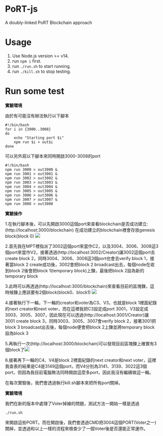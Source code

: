 # PoRT-js
A doubly-linked PoRT Blockchain approach

# Usage
1. Use Node.js version >= v14.
2. run ```npm i``` first.
3. run ```./run.sh``` to start running.
4. run ```./kill.sh``` to stop testing.

# Run some test
**實驗環境**

由於有可能沒有辦法執行以下腳本
```
#!/bin/bash
for i in {3000..3008}
do
    echo "Starting port $i"
    npm run $i > out$i 
done
```

可以另外寫以下腳本來同時開啟3000-3008的port

```
#!/bin/bash
npm run 3000 > out3000 &
npm run 3001 > out3001 &
npm run 3002 > out3002 &
npm run 3003 > out3003 &
npm run 3004 > out3004 &
npm run 3005 > out3005 &
npm run 3006 > out3006 &
npm run 3007 > out3007 &
npm run 3008 > out3008 
```

**實驗操作**

1.在執行腳本後，可以先開啟3000這個port來查看blockchain是否成功建立:
(http://localhost:3000/blockchain)
在成功建立的blockchain裡會存放genesis block(block 0)
![](https://i.imgur.com/IKlXtQi.png)


2.首先我在MPT裡指派了3002這個port來當作C2，以及3004、3006、3008這3個port來當作V2，接著透過(http://localhost:3002/Creator)讓3002這個port去create block 2，同時3004、3006、3008這3個port也會去verify block 1，接著當block 2 create成功後，3002會把block 2 broadcast出去，每個node在收到block 2後會把block 1(temporary block)上鍊，最後把block 2設為新的temporary block

3.此時可以再透過(http://localhost:3000/blockchain)來查看目前的區塊鍊，這時候鍊上應該要有2個block(block0、block1)
![](https://i.imgur.com/LgYxta3.png)

4.接著執行下一輪，下一輪的creator和voter為C3、V3，也就是block 1裡面紀錄的next creator和next voter，而在這裡我把C3設定成port 3001，V3設定成3003、3005、3007，因此現在可以透過(http://localhost:3001/Creator)讓3001 create block 3，同時3003、3005、3007會verify block 2，接著3001把block 3 broadcast出去後，每個node便會把block 2上鍊並將temporary block設為block 3

5.再執行一次(http://localhost:3000/blockchain)可以發現目前區塊鍊上確實有3個block了![](https://i.imgur.com/qEtTAMU.png)

6.接著再下一輪的C4、V4是block 2裡面紀錄的next creator和next voter，這裡我查表的結果是C4是3149這個port，而V4分別為3141、3139、3022這3個port，但因為我目前電腦無法同時開啟這麼多port，因此我沒有繼續做這一輪。

在每次實驗後，我們會透過執行kill.sh腳本來把所有port關掉。

**實驗環境**

我們在新的版本中處理了Voter掉線的問題，測試方法一開始一樣是透過
```
./run.sh
```
來開啟這些PORT。而在開啟後，我們會透過CMD把3004這個PORT(Voter之一)關掉，並透過和以上一樣的流程來檢查少了一個Voter後是否還能正常運作。
